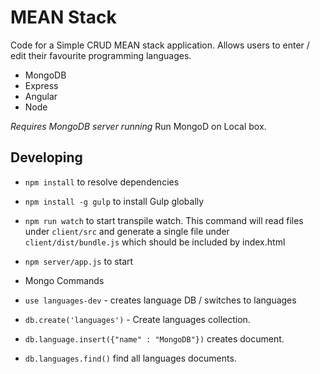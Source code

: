 # MEAN Stack

Code for a Simple CRUD MEAN stack application.
Allows users to enter / edit their favourite programming languages.

* MongoDB
* Express
* Angular
* Node

*Requires MongoDB server running*
Run MongoD on Local box.

## Developing

* `npm install` to resolve dependencies
* `npm install -g gulp` to install Gulp globally
* `npm run watch` to start transpile watch. This command will read files under `client/src` and generate a single file under `client/dist/bundle.js` which should be included by index.html
* `npm server/app.js` to start


* Mongo Commands
* `use languages-dev` - creates language DB / switches to languages
* `db.create('languages')` - Create languages collection.
* `db.language.insert({"name" : "MongoDB"})` creates document.
* `db.languages.find()` find all languages documents.
